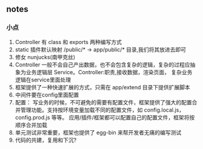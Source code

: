 ## notes 

### 小点
1.  Controller 有 class 和 exports 两种编写方式
2. static 插件默认映射 /public/* -> app/public/* 目录,我们将其放进去即可
3. 修女 nunjucks(南甲克丝)
4. Controller 一般不会自己产出数据，也不会包含复杂的逻辑，复杂的过程应抽象为业务逻辑层 Service。Controller:职责,接收数据，渲染页面， 复杂业务逻辑在service里面处理
5. 框架提供了一种快速扩展的方式，只需在 app/extend 目录下提供扩展脚本
6. 中间件要在config里面配置
7. 配置： 写业务的时候，不可避免的需要有配置文件，框架提供了强大的配置合并管理功能。支持按环境变量加载不同的配置文件，如 config.local.js， config.prod.js 等等。
应用/插件/框架都可以配置自己的配置文件，框架将按顺序合并加载
8. 单元测试非常重要，框架也提供了 egg-bin 来帮开发者无痛的编写测试
9. 代码的共建，复用和下沉?